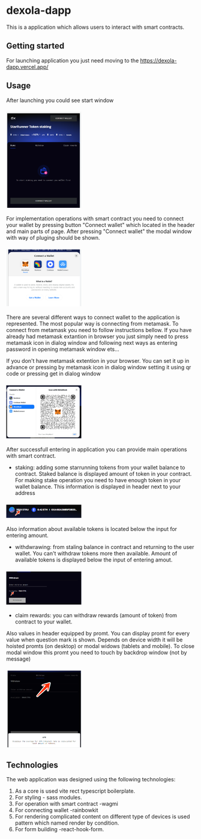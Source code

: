 # dexola-dapp

This is a application which allows users to interact with smart contracts.

## Getting started

For launching application  you just need moving to the https://dexola-dapp.vercel.app/



## Usage

After launching you could see start window 
### <img width="200" src="/public/start-window.png" alt="start window">
For implementation operations with smart contract you need to connect your wallet by pressing button "Connect wallet" which located in the header and main parts of page.
After pressing "Connect wallet" the modal window with way of pluging should be shown.
### <img width="200" src="/public/plug-window.png" alt="connect wallet window">
There are several different ways to connect wallet to the application is represented.
The most popular way is connecting from metamask. To connect from metamask you need to follow instructions bellow.
If you have already had metamask extantion in browser you just simply need to press metamask icon in dialog window and following next ways as entering password in opening metamask window ets...

If you don't have metamask extention in your browser. You can set it up in advance or pressing by metamask icon in dialog window setting it using qr code or pressing get in dialog window
### <img width="200" src="/public/dialog-window.png" alt="dialog window metamask connecting">

After successfull entering in application you can provide main operations with smart contract.

- staking: adding some starrunning tokens from your wallet balance to contract. Staked balance is displayed amount of token in your contract.
For making stake operation you need to have enough token in your wallet balance. This information is displayed in header next to your address
### <img width="200" src="/public/userinfo.png" alt="user information">
Also information about available tokens is located below the input for entering amount.

- withdwrawing: from staling balance in contract and returning to the user wallet. You can't withdraw tokens more then available.
Amount of available tokens is displayed below the input of entering amout.
### <img width="200" src="/public/display-amount.png" alt="amount of tokens available on contract">

- claim rewards: you can withdraw rewards (amount of token) from contract to your wallet. 


Also values in header equipped by promt. You can display promt for every value when question mark is shown. 
Depends on device width it will be hoisted promts (on desktop) or modal widows (tablets and mobile).
To close modal window this promt you need to touch by backdrop window (not by message)
### <img width="200" src="/public/promt.png" alt="window with promt">


## Technologies

The web application was designed using the following technologies:

1. As a core is used vite rect typescript boilerplate.
2. For styling - sass modules.
3. For operation with smart contract -wagmi
4. For connecting wallet -rainbowkit
5. For rendering complicated content on different type of devices is used pattern which named render by condition.
6. For form building -react-hook-form.


